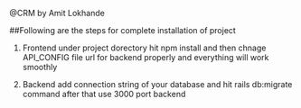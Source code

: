 @CRM by Amit Lokhande


##Following are the steps for complete installation of project

1. Frontend
under project dorectory hit npm install 
and then chnage API_CONFIG file url for backend properly and everything will work smoothly

2. Backend
add connection string of your database
and hit rails db:migrate command
after that use 3000 port backend

